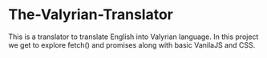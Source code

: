 # The-Valyrian-Translator
This is a translator to translate English into Valyrian language. In this project we get to explore fetch() and promises along with basic VanilaJS and CSS.
